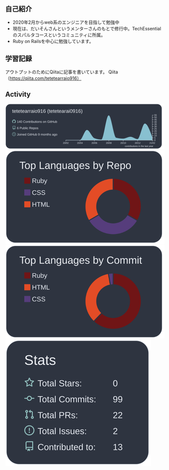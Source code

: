 ## 自己紹介
- 2020年2月からweb系のエンジニアを目指して勉強中
- 現在は、だいそんさんというメンターさんのもとで修行中。TechEssentialのスパルタコースというコミュニティに所属。
- Ruby on Railsを中心に勉強しています。

## 学習記録
アウトプットのためにQiitaに記事を書いています。
Qiita（https://qiita.com/tetetearraio916）

## Activity
[![](https://raw.githubusercontent.com/tetetearraio916/tetetearraio916/main/profile-summary-card-output/nord_dark/0-profile-details.svg)](https://github.com/vn7n24fzkq/github-profile-summary-cards)
[![](https://raw.githubusercontent.com/tetetearraio916/tetetearraio916/main/profile-summary-card-output/nord_dark/1-repos-per-language.svg)](https://github.com/vn7n24fzkq/github-profile-summary-cards)
[![](https://raw.githubusercontent.com/tetetearraio916/tetetearraio916/main/profile-summary-card-output/nord_dark/2-most-commit-language.svg)](https://github.com/vn7n24fzkq/github-profile-summary-cards)
[![](https://raw.githubusercontent.com/tetetearraio916/tetetearraio916/main/profile-summary-card-output/nord_dark/3-stats.svg)](https://github.com/vn7n24fzkq/github-profile-summary-cards)
